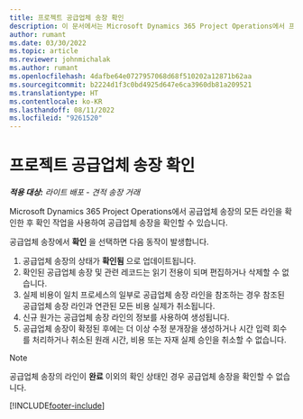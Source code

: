 ```yaml
---
title: 프로젝트 공급업체 송장 확인
description: 이 문서에서는 Microsoft Dynamics 365 Project Operations에서 프로젝트 공급업체 송장을 확인하는 방법과 프로젝트 공급업체 송장 확인의 재정적 영향에 대해 설명합니다.
author: rumant
ms.date: 03/30/2022
ms.topic: article
ms.reviewer: johnmichalak
ms.author: rumant
ms.openlocfilehash: 4dafbe64e0727957068d68f510202a12871b62aa
ms.sourcegitcommit: b2224d1f3c0bd4925d647e6ca3960db81a209521
ms.translationtype: HT
ms.contentlocale: ko-KR
ms.lasthandoff: 08/11/2022
ms.locfileid: "9261520"
---
```

# <a name="confirm-a-project-vendor-invoice"></a>프로젝트 공급업체 송장 확인

_**적용 대상:** 라이트 배포 - 견적 송장 거래_

Microsoft Dynamics 365 Project Operations에서 공급업체 송장의 모든 라인을 확인한 후 확인 작업을 사용하여 공급업체 송장을 확인할 수 있습니다.

공급업체 송장에서 **확인** 을 선택하면 다음 동작이 발생합니다.

1. 공급업체 송장의 상태가 **확인됨** 으로 업데이트됩니다.
2. 확인된 공급업체 송장 및 관련 레코드는 읽기 전용이 되며 편집하거나 삭제할 수 없습니다.
3. 실제 비용이 일치 프로세스의 일부로 공급업체 송장 라인을 참조하는 경우 참조된 공급업체 송장 라인과 연관된 모든 비용 실제가 취소됩니다.
4. 신규 원가는 공급업체 송장 라인의 정보를 사용하여 생성됩니다.
5. 공급업체 송장이 확정된 후에는 더 이상 수정 분개장을 생성하거나 시간 입력 회수를 처리하거나 취소된 원래 시간, 비용 또는 자재 실제 승인을 취소할 수 없습니다.

> [!NOTE]
> 공급업체 송장의 라인이 **완료** 이외의 확인 상태인 경우 공급업체 송장을 확인할 수 없습니다.

[!INCLUDE[footer-include](../../includes/footer-banner.md)]
